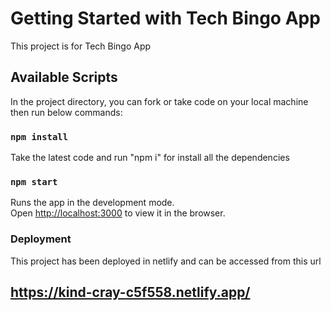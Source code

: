 # Getting Started with Tech Bingo App

This project is for Tech Bingo App

## Available Scripts

In the project directory, you can fork or take code on your local machine then run below commands:

### `npm install`

Take the latest code and run "npm i" for install all the dependencies

### `npm start`

Runs the app in the development mode.\
Open [http://localhost:3000](http://localhost:3000) to view it in the browser.



### Deployment

This project has been deployed in netlify and can be accessed from this url 

## https://kind-cray-c5f558.netlify.app/


